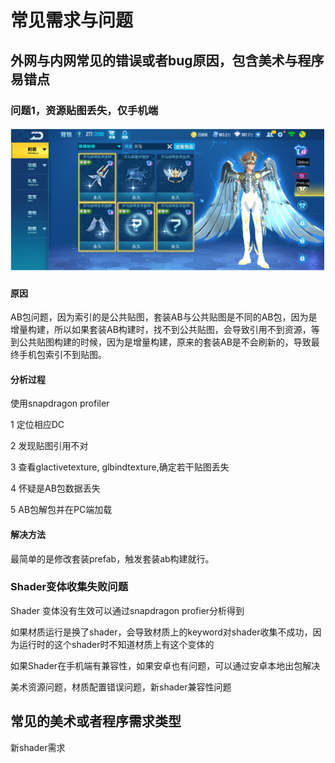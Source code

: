 # 常见需求与问题

## 外网与内网常见的错误或者bug原因，包含美术与程序易错点

### 问题1，资源贴图丢失，仅手机端

![](../../../.gitbook/assets/image%20%28184%29.png)

#### 原因

AB包问题，因为索引的是公共贴图，套装AB与公共贴图是不同的AB包，因为是增量构建，所以如果套装AB构建时，找不到公共贴图，会导致引用不到资源，等到公共贴图构建的时候，因为是增量构建，原来的套装AB是不会刷新的，导致最终手机包索引不到贴图。

#### 分析过程

使用snapdragon profiler 

1 定位相应DC

2 发现贴图引用不对

3 查看glactivetexture, glbindtexture,确定若干贴图丢失

4 怀疑是AB包数据丢失

5 AB包解包并在PC端加载



#### 解决方法

最简单的是修改套装prefab，触发套装ab构建就行。

### Shader变体收集失败问题

Shader 变体没有生效可以通过snapdragon profier分析得到

如果材质运行是换了shader，会导致材质上的keyword对shader收集不成功，因为运行时的这个shader时不知道材质上有这个变体的

如果Shader在手机端有兼容性，如果安卓也有问题，可以通过安卓本地出包解决



美术资源问题，材质配置错误问题，新shader兼容性问题

## 常见的美术或者程序需求类型

新shader需求

